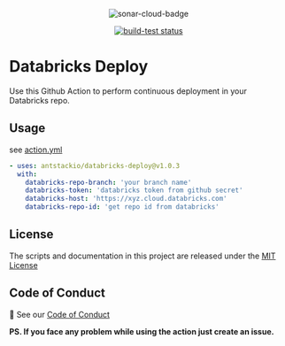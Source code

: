 <p>
  <p align="center">
    <a><img alt="sonar-cloud-badge" src="https://sonarcloud.io/images/project_badges/sonarcloud-white.svg">
    </a>
  </p>

  <p align="center">
    <a href="https://github.com/antstackio/databricks-deploy/actions"><img alt="build-test status" src="https://github.com/antstackio/databricks-deploy/workflows/build-test/badge.svg"></a>
  </p>
</p>

# Databricks Deploy

Use this Github Action to perform continuous deployment in your Databricks repo.

## Usage

see [action.yml](action.yml)

<!-- start usage -->
```yaml
- uses: antstackio/databricks-deploy@v1.0.3
  with:
    databricks-repo-branch: 'your branch name'
    databricks-token: 'databricks token from github secret'
    databricks-host: 'https://xyz.cloud.databricks.com'
    databricks-repo-id: 'get repo id from databricks'
```
<!-- end usage -->
## License
The scripts and documentation in this project are released under the [MIT License](LICENSE)

## Code of Conduct
:wave: See our [Code of Conduct](CODE_OF_CONDUCT)


**PS. If you face any problem while using the action just create an issue.**